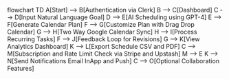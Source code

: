 flowchart TD
A[Start] --> B[Authentication via Clerk]
B --> C[Dashboard]
C --> D[Input Natural Language Goal]
D --> E[AI Scheduling using GPT-4]
E --> F[Generate Calendar Plan]
F --> G[Customize Plan with Drag Drop Calendar]
G --> H[Two Way Google Calendar Sync]
H --> I[Process Recurring Tasks]
F --> J[Feedback Loop for Revisions]
G --> K[View Analytics Dashboard]
K --> L[Export Schedule CSV and PDF]
C --> M[Subscription and Rate Limit Check via Stripe and Upstash]
M --> E
K --> N[Send Notifications Email InApp and Push]
C --> O[Optional Collaboration Features]
